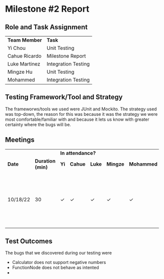 <link href="C:/Users/ricar/Documents/github/markdown_themes/blueAccent.css" rel="stylesheet"><link>

# Milestone #2 Report

## Role and Task Assignment

<table>
  <tr>
   <td><strong>Team Member</strong>
   </td>
   <td><strong>Task</strong>
   </td>
  </tr>
  <tr>
   <td>Yi Chou
   </td>
   <td>Unit Testing
   </td>
  </tr>
  <tr>
   <td>Cahue Ricardo
   </td>
   <td>Milestone Report
   </td>
  </tr>
  <tr>
   <td>Luke Martinez
   </td>
   <td>Integration Testing
   </td>
  </tr>
  <tr>
   <td>Mingze Hu
   </td>
   <td>Unit Testing
   </td>
  </tr>
  <tr>
   <td>Mohammed
   </td>
   <td>Integration Testing
   </td>
  </tr>
</table>

## Testing Framework/Tool and Strategy
The frameworws/tools we used were JUnit and Mockito. The strategy used was top-down, the reason for this was because it was the strategy we were most comfortable/familiar with and because it lets us know with greater certainty where the bugs will be. 

## Meetings

<table>
  <tr>
   <td colspan="2" >
   </td>
   <td colspan="4" ><strong>In attendance?</strong>
   </td>
   <td>
   </td>
   <td>
   </td>
  </tr>
  <tr>
   <td><strong>Date</strong>
   </td>
   <td><strong>Duration (min)</strong>
   </td>
   <td><strong>Yi</strong>
   </td>
   <td><strong>Cahue</strong>
   </td>
   <td><strong>Luke</strong>
   </td>
   <td><strong>Mingze</strong>
   </td>
   <td><strong>Mohammed</strong>
   </td>
   <td><strong>Notes</strong>
   </td>
  </tr>
  <tr>
   <td>10/18/22
   </td>
   <td>30
   </td>
   <td>✓
   </td>
   <td>✓
   </td>
   <td>✓
   </td>
   <td>✓
   </td>
   <td>✓
   </td>
   <td>We had a voice conference via discord in which we discussed our roles and task assignments.
   </td>
  </tr>
  <tr>
</table>

## Test Outcomes
The bugs that we discovered during our testing were
- Calculator does not support negative numbers
- FunctionNode does not behave as intented
- 
